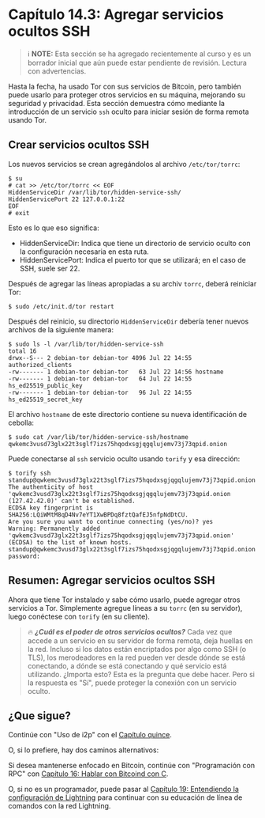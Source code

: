 # Capítulo 14.3: Agregar servicios ocultos SSH

> :information_source: **NOTE:** Esta sección se ha agregado recientemente al curso y es un borrador inicial que aún puede estar pendiente de revisión. Lectura con advertencias.

Hasta la fecha, ha usado Tor con sus servicios de Bitcoin, pero también puede usarlo para proteger otros servicios en su máquina, mejorando su seguridad y privacidad. Esta sección demuestra cómo mediante la introducción de un servicio `ssh` oculto para iniciar sesión de forma remota usando Tor.

## Crear servicios ocultos SSH

Los nuevos servicios se crean agregándolos al archivo `/etc/tor/torrc`:
```
$ su 
# cat >> /etc/tor/torrc << EOF
HiddenServiceDir /var/lib/tor/hidden-service-ssh/
HiddenServicePort 22 127.0.0.1:22
EOF
# exit
```
Esto es lo que eso significa:

* HiddenServiceDir: Indica que tiene un directorio de servicio oculto con la configuración necesaria en esta ruta.
* HiddenServicePort: Indica el puerto tor que se utilizará; en el caso de SSH, suele ser 22.

Después de agregar las líneas apropiadas a su archiv `torrc`, deberá reiniciar Tor:

```
$ sudo /etc/init.d/tor restart
```
Después del reinicio, su directorio `HiddenServiceDir` debería tener nuevos archivos de la siguiente manera:
```
$ sudo ls -l /var/lib/tor/hidden-service-ssh
total 16
drwx--S--- 2 debian-tor debian-tor 4096 Jul 22 14:55 authorized_clients
-rw------- 1 debian-tor debian-tor   63 Jul 22 14:56 hostname
-rw------- 1 debian-tor debian-tor   64 Jul 22 14:55 hs_ed25519_public_key
-rw------- 1 debian-tor debian-tor   96 Jul 22 14:55 hs_ed25519_secret_key
```
El archivo `hostname` de este directorio contiene su nueva identificación de cebolla:
```
$ sudo cat /var/lib/tor/hidden-service-ssh/hostname
qwkemc3vusd73glx22t3sglf7izs75hqodxsgjqgqlujemv73j73qpid.onion
```
Puede conectarse al `ssh` servicio oculto usando `torify` y esa dirección:
```
$ torify ssh standup@qwkemc3vusd73glx22t3sglf7izs75hqodxsgjqgqlujemv73j73qpid.onion
The authenticity of host 'qwkemc3vusd73glx22t3sglf7izs75hqodxsgjqgqlujemv73j73qpid.onion (127.42.42.0)' can't be established.
ECDSA key fingerprint is SHA256:LQiWMtM8qD4Nv7eYT1XwBPDq8fztQafEJ5nfpNdDtCU.
Are you sure you want to continue connecting (yes/no)? yes
Warning: Permanently added 'qwkemc3vusd73glx22t3sglf7izs75hqodxsgjqgqlujemv73j73qpid.onion' (ECDSA) to the list of known hosts.
standup@qwkemc3vusd73glx22t3sglf7izs75hqodxsgjqgqlujemv73j73qpid.onion's password: 
```
## Resumen: Agregar servicios ocultos SSH

Ahora que tiene Tor instalado y sabe cómo usarlo, puede agregar otros servicios a Tor. Simplemente agregue líneas a su `torrc` (en su servidor), luego conéctese con `torify` (en su cliente).

> :fire: ***¿Cuál es el poder de otros servicios ocultos?*** Cada vez que accede a un servicio en su servidor de forma remota, deja huellas en la red. Incluso si los datos están encriptados por algo como SSH (o TLS), los merodeadores en la red pueden ver desde dónde se está conectando, a dónde se está conectando y qué servicio está utilizando. ¿Importa esto? Esta es la pregunta que debe hacer. Pero si la respuesta es "Sí", puede proteger la conexión con un servicio oculto.


## ¿Que sigue?

Continúe con "Uso de i2p" con el [Capítulo quince](15_0_Usando_i2p.md).

O, si lo prefiere, hay dos caminos alternativos:

Si desea mantenerse enfocado en Bitcoin, continúe con "Programación con RPC" con [Capítulo 16: Hablar con Bitcoind con C](16_0_Hablando_a_Bitcoind_con_C.md).

O, si no es un programador, puede pasar al [Capítulo 19: Entendiendo la configuración de Lightning](19_0_Entendiendo_Su_Configuracion_Lightning.md) para continuar con su educación de línea de comandos con la red Lightning.
